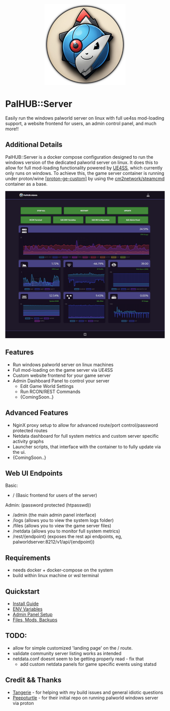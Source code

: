 <p align="center"><img style="height: 256px; width: auto;" src="assets/palhub-ikon.webp" title="Main Logo" /></p>

# PalHUB::Server
Easily run the windows palworld server on linux with full ue4ss mod-loading support, a website frontend for users, an admin control panel, and much more!! 


## Additional Details
PalHUB::Server is a docker compose configuration designed to run the windows version of the dedicated palworld server on linux. It does this to allow for full mod-loading functionality powered by [UE4SS](https://github.com/UE4SS-RE/RE-UE4SS), which currently only runs on windows. To achieve this, the game server container is running under proton/wine [[proton-ge-custom]](https://github.com/GloriousEggroll/proton-ge-custom) by using the [cm2network/steamcmd](https://hub.docker.com/r/cm2network/steamcmd) container as a base. 
<p align="center"><img style="width: auto;" src="assets/palhub-adminpanel.webp" title="Admin Panel Preview" /></p>


## Features
- Run windows palworld server on linux machines
- Full mod-loading on the game server via UE4SS
- Custom website frontend for your game server
- Admin Dashboard Panel to control your server 
  - Edit Game World Settings 
  - Run RCON/REST Commands
  - {ComingSoon..} 


## Advanced Features
- NginX proxy setup to allow for advanced route/port control/password protected routes
- Netdata dashboard for full system metrics and custom server specific activity graphs
- Launcher scripts, that interface with the container to to fully update via the ui. 
- {ComingSoon..}


## Web UI Endpoints
Basic: 
- / (Basic frontend for users of the server)

Admin: (password protected (htpasswd))
- /admin (the main admin panel interface)
- /logs (allows you to view the system logs folder)
- /files (allows you to view the game server files)
- /netdata (allows you to monitor full system metrics)
- /rest/{endpoint} (exposes the rest api endpoints, eg, palworldserver:8212/v1/api/{endpoint})


## Requirements
- needs docker + docker-compose on the system
- build within linux machine or wsl terminal


## Quickstart
- [Install Guide](/readme/install.md) 
- [ENV Variables](/.default.env)
- [Admin Panel Setup](/readme/admins.md)
- [Files, Mods, Backups](readme/files.md)


## TODO:
- allow for simple customized 'landing page' on the / route.
- validate community server listing works as intended
- netdata.conf doesnt seem to be getting properly read - fix that
  - add custom netdata panels for game specific events using statsd


## Credit && Thanks
- [Tangerie](https://github.com/Tangerie) - for helping with my build issues and general idiotic questions
- [Peepoturtle](https://github.com/peepoturtle) - for their initial repo on running palworld windows server via proton

